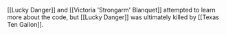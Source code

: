 [[Lucky Danger]] and [[Victoria 'Strongarm' Blanquet]] attempted to learn more about the code, but [[Lucky Danger]] was ultimately killed by [[Texas Ten Gallon]].